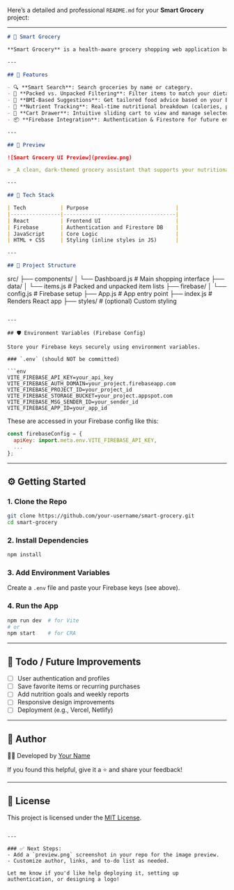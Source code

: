Here’s a detailed and professional `README.md` for your **Smart Grocery** project:

---

```markdown
# 🛒 Smart Grocery

**Smart Grocery** is a health-aware grocery shopping web application built with React and Firebase. It provides users with personalized food suggestions based on their Body Mass Index (BMI), helps them track nutritional intake, and offers a seamless shopping experience with real-time cart management.

---

## 🚀 Features

- 🔍 **Smart Search**: Search groceries by name or category.
- 🎒 **Packed vs. Unpacked Filtering**: Filter items to match your dietary preferences.
- 🧠 **BMI-Based Suggestions**: Get tailored food advice based on your BMI (underweight, normal, overweight).
- 🥗 **Nutrient Tracking**: Real-time nutritional breakdown (calories, protein, carbs, fats) of selected items.
- 🛒 **Cart Drawer**: Intuitive sliding cart to view and manage selected items.
- 📦 **Firebase Integration**: Authentication & Firestore for future enhancements like user history and personalized dashboards.

---

## 📸 Preview

![Smart Grocery UI Preview](preview.png)

> _A clean, dark-themed grocery assistant that supports your nutritional goals._

---

## 🧪 Tech Stack

| Tech           | Purpose                            |
|----------------|------------------------------------|
| React          | Frontend UI                        |
| Firebase       | Authentication and Firestore DB    |
| JavaScript     | Core Logic                         |
| HTML + CSS     | Styling (inline styles in JS)      |

---

## 📂 Project Structure

```

src/
├── components/
│   └── Dashboard.js       # Main shopping interface
├── data/
│   └── items.js           # Packed and unpacked item lists
├── firebase/
│   └── config.js          # Firebase setup
├── App.js                 # App entry point
├── index.js               # Renders React app
├── styles/                # (optional) Custom styling

````

---

## 🛡️ Environment Variables (Firebase Config)

Store your Firebase keys securely using environment variables.

### `.env` (should NOT be committed)

```env
VITE_FIREBASE_API_KEY=your_api_key
VITE_FIREBASE_AUTH_DOMAIN=your_project.firebaseapp.com
VITE_FIREBASE_PROJECT_ID=your_project_id
VITE_FIREBASE_STORAGE_BUCKET=your_project.appspot.com
VITE_FIREBASE_MSG_SENDER_ID=your_sender_id
VITE_FIREBASE_APP_ID=your_app_id
````

These are accessed in your Firebase config like this:

```js
const firebaseConfig = {
  apiKey: import.meta.env.VITE_FIREBASE_API_KEY,
  ...
};
```

---

## ⚙️ Getting Started

### 1. Clone the Repo

```bash
git clone https://github.com/your-username/smart-grocery.git
cd smart-grocery
```

### 2. Install Dependencies

```bash
npm install
```

### 3. Add Environment Variables

Create a `.env` file and paste your Firebase keys (see above).

### 4. Run the App

```bash
npm run dev  # for Vite
# or
npm start    # for CRA
```

---

## 📌 Todo / Future Improvements

* [ ] User authentication and profiles
* [ ] Save favorite items or recurring purchases
* [ ] Add nutrition goals and weekly reports
* [ ] Responsive design improvements
* [ ] Deployment (e.g., Vercel, Netlify)

---

## 🧠 Author

👨‍💻 Developed by [Your Name](https://github.com/your-username)

If you found this helpful, give it a ⭐ and share your feedback!

---

## 📄 License

This project is licensed under the [MIT License](LICENSE).

```

---

### ✅ Next Steps:
- Add a `preview.png` screenshot in your repo for the image preview.
- Customize author, links, and to-do list as needed.

Let me know if you'd like help deploying it, setting up authentication, or designing a logo!
```
